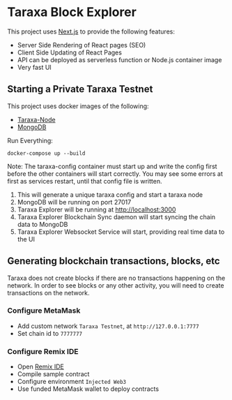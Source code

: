 # Taraxa Block Explorer

This project uses [Next.js](https://nextjs.org/) to provide the following features:

- Server Side Rendering of React pages (SEO)
- Client Side Updating of React Pages
- API can be deployed as serverless function or Node.js container image
- Very fast UI

## Starting a Private Taraxa Testnet

This project uses docker images of the following:
- [Taraxa-Node](https://github.com/Taraxa-project/taraxa-node)
- [MongoDB](https://www.mongodb.com)

Run Everything:

```
docker-compose up --build
```

Note: The taraxa-config container must start up and write the config first before the other containers will start correctly. You may see some errors at first as services restart, until that config file is written. 

1. This will generate a unique taraxa config and start a taraxa node
2. MongoDB will be running on port 27017
3. Taraxa Explorer will be running at [http://localhost:3000](http://localhost:3000)
4. Taraxa Explorer Blockchain Sync daemon will start syncing the chain data to MongoDB
5. Taraxa Explorer Websocket Service will start, providing real time data to the UI



## Generating blockchain transactions, blocks, etc

Taraxa does not create blocks if there are no transactions happening on the network. In order to see blocks or any other activity, you will need to create transactions on the network.

### Configure MetaMask

- Add custom network `Taraxa Testnet`, at `http://127.0.0.1:7777`
- Set chain id to `7777777`

### Configure Remix IDE

- Open [Remix IDE](https://remix.ethereum.org)
- Compile sample contract
- Configure environment `Injected Web3`
- Use funded MetaMask wallet to deploy contracts